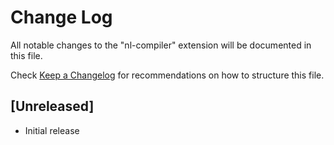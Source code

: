 # Change Log

All notable changes to the "nl-compiler" extension will be documented in this file.

Check [Keep a Changelog](http://keepachangelog.com/) for recommendations on how to structure this file.

## [Unreleased]

- Initial release